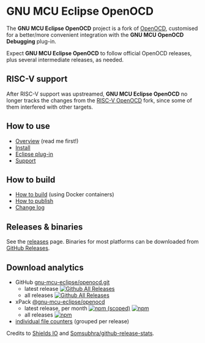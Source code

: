 # GNU MCU Eclipse OpenOCD

The **GNU MCU Eclipse OpenOCD** project is a fork of [OpenOCD](http://openocd.org), customised for a better/more convenient integration with the **GNU MCU OpenOCD Debugging** plug-in.

Expect **GNU MCU Eclipse OpenOCD** to follow official OpenOCD releases, plus several intermediate releases, as needed.

## RISC-V support

After RISC-V support was upstreamed, **GNU MCU Eclipse OpenOCD** no longer
tracks the changes from the 
[RISC-V OpenOCD](https://github.com/riscv/riscv-openocd) fork, since
some of them interfered with other targets.

## How to use

* [Overview](http://gnu-mcu-eclipse.github.io/openocd/) (read me first!)
* [Install](http://gnu-mcu-eclipse.github.io/openocd/install)
* [Eclipse plug-in](https://gnu-mcu-eclipse.github.io/debug/openocd/)
* [Support](https://github.com/gnu-mcu-eclipse/openocd/issues/1)

## How to build

* [How to build](https://github.com/gnu-mcu-eclipse/openocd-build/) (using Docker containers)
* [How to publish](https://github.com/gnu-mcu-eclipse/openocd/blob/gnu-mcu-eclipse-dev/PUBLISH.md)
* [Change log](https://github.com/gnu-mcu-eclipse/openocd-build/blob/master/CHANGELOG.txt)

## Releases & binaries

See the [releases](https://gnu-mcu-eclipse.github.io/openocd/releases/) page.
Binaries for most platforms can be downloaded from [GitHub Releases](https://github.com/gnu-mcu-eclipse/openocd/releases).


## Download analytics

* GitHub [gnu-mcu-eclipse/openocd.git](https://github.com/gnu-mcu-eclipse/openocd/)
  * latest release
[![Github All Releases](https://img.shields.io/github/downloads/gnu-mcu-eclipse/openocd/latest/total.svg)](https://github.com/gnu-mcu-eclipse/openocd/releases/)
  * all releases [![Github All Releases](https://img.shields.io/github/downloads/gnu-mcu-eclipse/openocd/total.svg)](https://github.com/gnu-mcu-eclipse/openocd/releases/)
* xPack [@gnu-mcu-eclipse/openocd](https://github.com/gnu-mcu-eclipse/openocd-xpack/)
  * latest release, per month 
[![npm (scoped)](https://img.shields.io/npm/v/@gnu-mcu-eclipse/openocd.svg)](https://www.npmjs.com/package/@gnu-mcu-eclipse/openocd/)
[![npm](https://img.shields.io/npm/dm/@gnu-mcu-eclipse/openocd.svg)](https://www.npmjs.com/package/@gnu-mcu-eclipse/openocd/)
  * all releases [![npm](https://img.shields.io/npm/dt/@gnu-mcu-eclipse/openocd.svg)](https://www.npmjs.com/package/@gnu-mcu-eclipse/openocd/)
* [individual file counters](https://www.somsubhra.com/github-release-stats/?username=gnu-mcu-eclipse&repository=openocd) (grouped per release)
  
Credits to [Shields IO](https://shields.io) and [Somsubhra/github-release-stats](https://github.com/Somsubhra/github-release-stats).
